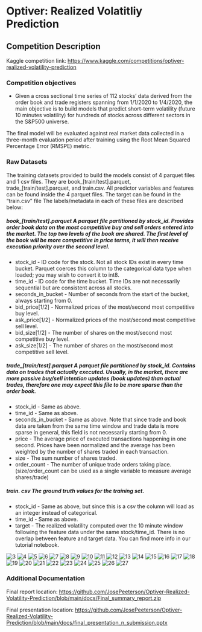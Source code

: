 
# Optiver: Realized Volatitliy Prediction

## Competition Description 
Kaggle competition link: https://www.kaggle.com/competitions/optiver-realized-volatility-prediction

### Competition objectives 

- Given a cross sectional time series of 112 stocks’ data derived from the order book and trade registers spanning from 1/1/2020 to 1/4/2020, the main objective is to build models that predict short-term volatility (future 10 minutes volatility) for hundreds of stocks across different sectors in the S&P500 universe. 

The final model will be evaluated against real market data collected in a three-month evaluation period after training using the Root Mean Squared Percentage Error (RMSPE) metric.


### Raw Datasets
The training datasets provided to build the models consist of 4 parquet files and 1 csv files.  They are book_[train/test].parquet, trade_[train/test].parquet, and train.csv.
All predictor variables and features can be found inside the 4 parquet files. The target can be found in the “train.csv” file
The labels/metadata in each of these files are described below:
##### book_[train/test].parquet A parquet file partitioned by stock_id. Provides order book data on the most competitive buy and sell orders entered into the market. The top two levels of the book are shared. The first level of the book will be more competitive in price terms, it will then receive execution priority over the second level.
- stock_id - ID code for the stock. Not all stock IDs exist in every time bucket. Parquet coerces this column to the categorical data type when loaded; you may wish to convert it to int8.
- time_id - ID code for the time bucket. Time IDs are not necessarily sequential but are consistent across all stocks.
- seconds_in_bucket - Number of seconds from the start of the bucket, always starting from 0.
- bid_price[1/2] - Normalized prices of the most/second most competitive buy level.
- ask_price[1/2] - Normalized prices of the most/second most competitive sell level.
- bid_size[1/2] - The number of shares on the most/second most competitive buy level.
- ask_size[1/2] - The number of shares on the most/second most competitive sell level.
##### trade_[train/test].parquet A parquet file partitioned by stock_id. Contains data on trades that actually executed. Usually, in the market, there are more passive buy/sell intention updates (book updates) than actual trades, therefore one may expect this file to be more sparse than the order book.
- stock_id - Same as above.
- time_id - Same as above.
- seconds_in_bucket - Same as above. Note that since trade and book data are taken from the same time window and trade data is more sparse in general, this field is not necessarily starting from 0.
- price - The average price of executed transactions happening in one second. Prices have been normalized and the average has been weighted by the number of shares traded in each transaction.
- size - The sum number of shares traded.
- order_count - The number of unique trade orders taking place. (size/order_count can be used as a single variable to measure average shares/trade)
##### train. csv The ground truth values for the training set.
- stock_id - Same as above, but since this is a csv the column will load as an integer instead of categorical.
- time_id - Same as above.
- target - The realized volatility computed over the 10 minute window following the feature data under the same stock/time_id. There is no overlap between feature and target data. You can find more info in our tutorial notebook.


![3](https://raw.githubusercontent.com/JosePeeterson/Optiver-Realized-Volatility-Prediction/main/docs/images/3.png)
![4](https://raw.githubusercontent.com/JosePeeterson/Optiver-Realized-Volatility-Prediction/main/docs/images/4.png)
![5](https://raw.githubusercontent.com/JosePeeterson/Optiver-Realized-Volatility-Prediction/main/docs/images/5.png)
![6](https://raw.githubusercontent.com/JosePeeterson/Optiver-Realized-Volatility-Prediction/main/docs/images/6.png)
![7](https://raw.githubusercontent.com/JosePeeterson/Optiver-Realized-Volatility-Prediction/main/docs/images/7.png)
![8](https://raw.githubusercontent.com/JosePeeterson/Optiver-Realized-Volatility-Prediction/main/docs/images/8.png)
![9](https://raw.githubusercontent.com/JosePeeterson/Optiver-Realized-Volatility-Prediction/main/docs/images/9.png)
![10](https://raw.githubusercontent.com/JosePeeterson/Optiver-Realized-Volatility-Prediction/main/docs/images/10.png)
![11](https://raw.githubusercontent.com/JosePeeterson/Optiver-Realized-Volatility-Prediction/main/docs/images/11.png)
![12](https://raw.githubusercontent.com/JosePeeterson/Optiver-Realized-Volatility-Prediction/main/docs/images/12.png)
![13](https://raw.githubusercontent.com/JosePeeterson/Optiver-Realized-Volatility-Prediction/main/docs/images/13.png)
![14](https://raw.githubusercontent.com/JosePeeterson/Optiver-Realized-Volatility-Prediction/main/docs/images/14.png)
![15](https://raw.githubusercontent.com/JosePeeterson/Optiver-Realized-Volatility-Prediction/main/docs/images/15.png)
![16](https://raw.githubusercontent.com/JosePeeterson/Optiver-Realized-Volatility-Prediction/main/docs/images/16.png)
![17](https://raw.githubusercontent.com/JosePeeterson/Optiver-Realized-Volatility-Prediction/main/docs/images/17.png)
![18](https://raw.githubusercontent.com/JosePeeterson/Optiver-Realized-Volatility-Prediction/main/docs/images/18.png)
![19](https://raw.githubusercontent.com/JosePeeterson/Optiver-Realized-Volatility-Prediction/main/docs/images/19.png)
![20](https://raw.githubusercontent.com/JosePeeterson/Optiver-Realized-Volatility-Prediction/main/docs/images/20.png)
![21](https://raw.githubusercontent.com/JosePeeterson/Optiver-Realized-Volatility-Prediction/main/docs/images/21.png)
![22](https://raw.githubusercontent.com/JosePeeterson/Optiver-Realized-Volatility-Prediction/main/docs/images/22.png)
![23](https://raw.githubusercontent.com/JosePeeterson/Optiver-Realized-Volatility-Prediction/main/docs/images/23.png)
![24](https://raw.githubusercontent.com/JosePeeterson/Optiver-Realized-Volatility-Prediction/main/docs/images/24.png)
![25](https://raw.githubusercontent.com/JosePeeterson/Optiver-Realized-Volatility-Prediction/main/docs/images/25.png)
![26](https://raw.githubusercontent.com/JosePeeterson/Optiver-Realized-Volatility-Prediction/main/docs/images/26.png)
![27](https://raw.githubusercontent.com/JosePeeterson/Optiver-Realized-Volatility-Prediction/main/docs/images/27.png)





### Additional Documentation

Final report location: https://github.com/JosePeeterson/Optiver-Realized-Volatility-Prediction/blob/main/docs/Final_summary_report.zip

Final presentation location: https://github.com/JosePeeterson/Optiver-Realized-Volatility-Prediction/blob/main/docs/final_presentation_n_submission.pptx

